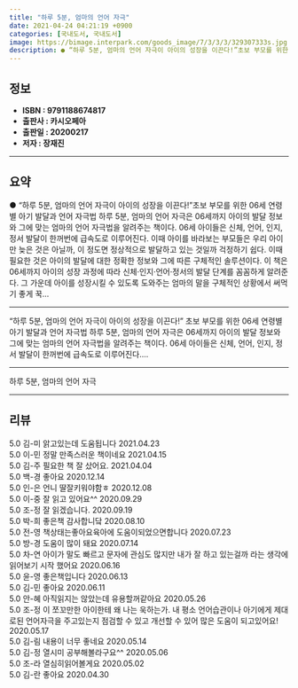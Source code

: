 ```yaml
---
title: "하루 5분, 엄마의 언어 자극"
date: 2021-04-24 04:21:19 +0900
categories: [국내도서, 국내도서]
image: https://bimage.interpark.com/goods_image/7/3/3/3/329307333s.jpg
description: ● “하루 5분, 엄마의 언어 자극이 아이의 성장을 이끈다!”초보 부모를 위한 06세 연령별 아기 발달과 언어 자극법 하루 5분, 엄마의 언어 자극은 06세까지 아이의 발달 정보와 그에 맞는 엄마의 언어 자극법을 알려주는 책이다. 06세 아이들은 신체, 언어, 인지, 정서 발달이 한꺼
---
```


## **정보**

- **ISBN : 9791188674817**
- **출판사 : 카시오페아**
- **출판일 : 20200217**
- **저자 : 장재진**

------



## **요약**

●  “하루 5분, 엄마의 언어 자극이 아이의 성장을 이끈다!”초보 부모를 위한 06세 연령별 아기 발달과 언어 자극법 하루 5분, 엄마의 언어 자극은 06세까지 아이의 발달 정보와 그에 맞는 엄마의 언어 자극법을 알려주는 책이다. 06세 아이들은 신체, 언어, 인지, 정서 발달이 한꺼번에 급속도로 이루어진다. 이때 아이를 바라보는 부모들은 우리 아이만 늦은 것은 아닐까, 이 정도면 정상적으로 발달하고 있는 것일까 걱정하기 쉽다. 이때 필요한 것은 아이의 발달에 대한 정확한 정보와 그에 따른 구체적인 솔루션이다. 이 책은 06세까지 아이의 성장 과정에 따라 신체·인지·언어·정서의 발달 단계를 꼼꼼하게 알려준다. 그 가운데 아이를 성장시킬 수 있도록 도와주는 엄마의 말을 구체적인 상황에서 써먹기 좋게 꾹...

------

“하루 5분, 엄마의 언어 자극이 아이의 성장을 이끈다!”
초보 부모를 위한 06세 연령별 아기 발달과 언어 자극법
하루 5분, 엄마의 언어 자극은 06세까지 아이의 발달 정보와 그에 맞는 엄마의 언어 자극법을 알려주는 책이다. 06세 아이들은 신체, 언어, 인지, 정서 발달이 한꺼번에 급속도로 이루어진다.... 

------


하루 5분, 엄마의 언어 자극 

------


## **리뷰** 

5.0 김-미 앍고있는데 도움됩니다 2021.04.23 <br/>5.0 이-민 정말 만족스러운 책이네요 2021.04.15 <br/>5.0 김-주 필요한 책 잘 샀어요. 2021.04.04 <br/>5.0 백-경 좋아요 2020.12.14 <br/>5.0 인-은 언니 딸잘키워야함ㅎ 2020.12.08 <br/>5.0 이-중 잘 읽고 있어요^^ 2020.09.29 <br/>5.0 조-정 잘 읽겠습니다. 2020.09.19 <br/>5.0 박-희 좋은책 감사합니닼 2020.08.10 <br/>5.0 전-영 책상태는좋아요육아에 도움이되었으면합니다 2020.07.23 <br/>5.0 방-경 도움이 많이 돼요 2020.07.14 <br/>5.0 차-연 아이가 말도 빠르고 문자에 관심도 많지만 내가 잘 하고 있는걸까 라는 생각에 읽어보기 시작 했어요  2020.06.16 <br/>5.0 윤-영 좋은책입니다 2020.06.13 <br/>5.0 김-민 좋아요 2020.06.11 <br/>5.0 안-혜 아직읽지는 않았는데 유용할꺼같아요 2020.05.26 <br/>5.0 조-정 이 쪼꼬만한 아이한테 왜 나는 욱하는가. 내 평소 언어습관이나 아기에게 제대로된 언어자극을 주고있는지 점검할 수 있고 개선할 수 있어 많은 도움이 되고있어요! 2020.05.17 <br/>5.0 김-림 내용이 너무 좋네요 2020.05.14 <br/>5.0 김-정 열시미 공부해볼라구요^^ 2020.05.06 <br/>5.0 조-라 열심히읽어볼게요 2020.05.02 <br/>5.0 김-란 좋아요 2020.04.30 <br/>